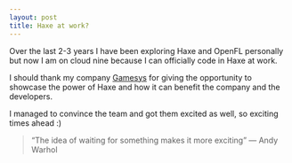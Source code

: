 ```yaml
---
layout: post
title: Haxe at work?
---
```


Over the last 2-3 years I have been exploring Haxe and OpenFL personally but now I am on cloud nine because I can officially code in Haxe at work.

I should thank my company [Gamesys](http://www.gamesyscorporate.com) for giving the opportunity to showcase the power of Haxe and how it can benefit the company and the developers.

I managed to convince the team and got them excited as well, so exciting times ahead :)

> “The idea of waiting for something makes it more exciting” ― Andy Warhol
